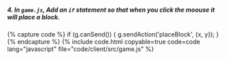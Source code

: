 ##### 4. In `game.js`, Add an `if` statement so that when you click the moouse it will place a block.

{% capture code %}
if (g.canSend()) {
		g.sendAction('placeBlock', {x, y});
	}
{% endcapture %}
{% include code.html copyable=true code=code lang="javascript" file="code/client/src/game.js" %}

